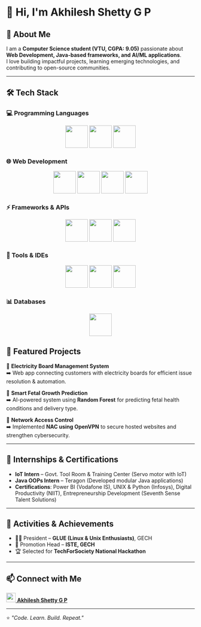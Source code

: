 
# 👋 Hi, I'm Akhilesh Shetty G P  
 

## 🚀 About Me  
I am a **Computer Science student (VTU, CGPA: 9.05)** passionate about **Web Development, Java-based frameworks, and AI/ML applications**.  
I love building impactful projects, learning emerging technologies, and contributing to open-source communities.  

---

## 🛠️ Tech Stack  

### 💻 Programming Languages  
<p align="center">
  <img src="https://cdn.jsdelivr.net/gh/devicons/devicon/icons/java/java-original.svg" width="60" height="60"/> 
  <img src="https://cdn.jsdelivr.net/gh/devicons/devicon/icons/python/python-original.svg" width="60" height="60"/>
  <img src="https://cdn.jsdelivr.net/gh/devicons/devicon/icons/c/c-original.svg" width="60" height="60"/>
</p>  

### 🌐 Web Development  
<p align="center">
  <img src="https://cdn.jsdelivr.net/gh/devicons/devicon/icons/html5/html5-original.svg" width="60" height="60"/>
  <img src="https://cdn.jsdelivr.net/gh/devicons/devicon/icons/css3/css3-original.svg" width="60" height="60"/>
  <img src="https://cdn.jsdelivr.net/gh/devicons/devicon/icons/javascript/javascript-original.svg" width="60" height="60"/>
  <img src="https://cdn.jsdelivr.net/gh/devicons/devicon/icons/react/react-original.svg" width="60" height="60"/>
</p>  

### ⚡ Frameworks & APIs  
<p align="center">
  <img src="https://cdn.jsdelivr.net/gh/devicons/devicon/icons/spring/spring-original.svg" width="60" height="60"/>
  <img src="https://cdn.jsdelivr.net/gh/devicons/devicon/icons/hibernate/hibernate-original.svg" width="60" height="60"/>
  <img src="https://cdn.jsdelivr.net/gh/devicons/devicon/icons/java/java-original.svg" width="60" height="60"/> <!-- for JDBC, Servlets, JSP -->
</p>  

### 🧰 Tools & IDEs  
<p align="center">
  <img src="https://cdn.jsdelivr.net/gh/devicons/devicon/icons/github/github-original.svg" width="60" height="60"/>
  <img src="https://cdn.jsdelivr.net/gh/devicons/devicon/icons/vscode/vscode-original.svg" width="60" height="60"/>
  <img src="https://cdn.jsdelivr.net/gh/devicons/devicon/icons/eclipse/eclipse-original.svg" width="60" height="60"/>
</p>  

### 📊 Databases  
<p align="center">
  <img src="https://cdn.jsdelivr.net/gh/devicons/devicon/icons/mysql/mysql-original.svg" width="60" height="60"/>
</p>  



## 📂 Featured Projects  

🔹 **Electricity Board Management System**  
➡️ Web app connecting customers with electricity boards for efficient issue resolution & automation.  

🔹 **Smart Fetal Growth Prediction**  
➡️ AI-powered system using **Random Forest** for predicting fetal health conditions and delivery type.  

🔹 **Network Access Control**  
➡️ Implemented **NAC using OpenVPN** to secure hosted websites and strengthen cybersecurity.  

---

## 🎯 Internships & Certifications  

- **IoT Intern** – Govt. Tool Room & Training Center (Servo motor with IoT)  
- **Java OOPs Intern** – Teragon (Developed modular Java applications)  
- **Certifications**: Power BI (Vodafone IS), UNIX & Python (Infosys), Digital Productivity (NIIT), Entrepreneurship Development (Seventh Sense Talent Solutions)  

---

## 🌱 Activities & Achievements  

- 👨‍💻 President – **GLUE (Linux & Unix Enthusiasts)**, GECH  
- 📢 Promotion Head – **ISTE, GECH**  
- 🏆 Selected for **TechForSociety National Hackathon**  

---

## 📫 Connect with Me  

<p >
  <a href="https://www.linkedin.com/in/akhilesh-shetty-g-p-3526362b7" target="_blank">
    <img src="https://cdn.jsdelivr.net/gh/devicons/devicon/icons/linkedin/linkedin-original.svg" width="25" height="25"/>
    <b>Akhilesh Shetty G P</b>
  </a>
</p>  


---

⭐️ *"Code. Learn. Build. Repeat."*  
